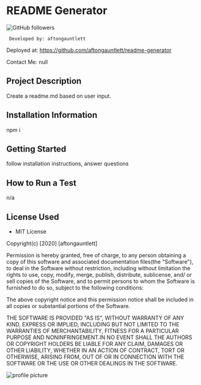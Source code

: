 # README Generator

![GitHub followers](https://img.shields.io/github/followers/aftongauntlett?style=social)

```
 Developed by: aftongauntlett 
```


 Deployed at: https://github.com/aftongauntlett/readme-generator

Contact Me: null

## Project Description
Create a readme.md based on user input.

## Installation Information
npm i

## Getting Started
follow installation instructions, answer questions

## How to Run a Test
 n/a

## License Used
* MIT License

Copyright(c) [2020] [aftongauntlett]

Permission is hereby granted, free of charge, to any person obtaining a copy
of this software and associated documentation files(the "Software"), to deal
in the Software without restriction, including without limitation the rights
to use, copy, modify, merge, publish, distribute, sublicense, and/ or sell
copies of the Software, and to permit persons to whom the Software is
furnished to do so, subject to the following conditions:

The above copyright notice and this permission notice shall be included in all
copies or substantial portions of the Software.

THE SOFTWARE IS PROVIDED "AS IS", WITHOUT WARRANTY OF ANY KIND, EXPRESS OR
IMPLIED, INCLUDING BUT NOT LIMITED TO THE WARRANTIES OF MERCHANTABILITY,
    FITNESS FOR A PARTICULAR PURPOSE AND NONINFRINGEMENT.IN NO EVENT SHALL THE
AUTHORS OR COPYRIGHT HOLDERS BE LIABLE FOR ANY CLAIM, DAMAGES OR OTHER
LIABILITY, WHETHER IN AN ACTION OF CONTRACT, TORT OR OTHERWISE, ARISING FROM,
    OUT OF OR IN CONNECTION WITH THE SOFTWARE OR THE USE OR OTHER DEALINGS IN THE
SOFTWARE.

![profile picture](https://avatars1.githubusercontent.com/u/59119773?v=4)